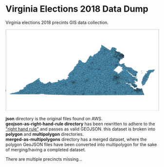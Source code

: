 # Virginia Elections 2018 Data Dump  

Virginia elections 2018 precints GIS data collection.

![Screenshot of Partially Complete 2018 Virginia Elections Dataset](https://raw.githubusercontent.com/jalbertbowden/virginia-elections-2018-dump/master/2018-virginia-elections-precincts-partially-complete-screenshot.png)  

**json** directory is the original files found on AWS.  
**geojson-as-right-hand-rule directory** has been rewritten to adhere to the ["right hand rule"](https://mapster.me/right-hand-rule-geojson-fixer/) and passes as valid GEOJSON. this dataset is broken into **polygon** and **multipolygon** directories.  
**merged-as-multipolygons** directory has a merged dataset, where the polygon GeoJSON files have been converted into multipolygon for the sake of merging/having a completed dataset.

There are multiple precincts missing...
